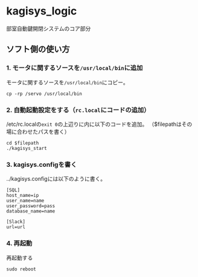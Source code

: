 # kagisys_logic
部室自動鍵開閉システムのコア部分

## ソフト側の使い方
### 1. モータに関するソースを`/usr/local/bin`に追加
モータに関するソースを`/usr/local/bin`にコピー。
```shell:
cp -rp /servo /usr/local/bin
```

### 2. 自動起動設定をする（`rc.local`にコードの追加）
/etc/rc.localの`exit 0`の上辺りに内に以下のコードを追加。
（$filepathはその場に合わせたパスを書く）
```shell:/etc/rc.local
cd $filepath
./kagisys_start 
```

### 3. kagisys.configを書く
../kagisys.configには以下のように書く。
```
[SQL]
host_name=ip
user_name=name
user_password=pass
database_name=name

[Slack]
url=url
```

### 4. 再起動
再起動する
```shell
sudo reboot
```
